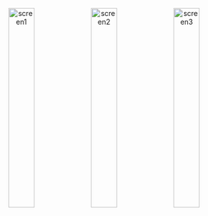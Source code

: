 <p align="center">
  <img src="docs/screens/screen1.png" alt="screen1" width="32%">
  <img src="docs/screens/screen2.png" alt="screen2" width="32%">
  <img src="docs/screens/screen3.png" alt="screen3" width="32%">
</p>
